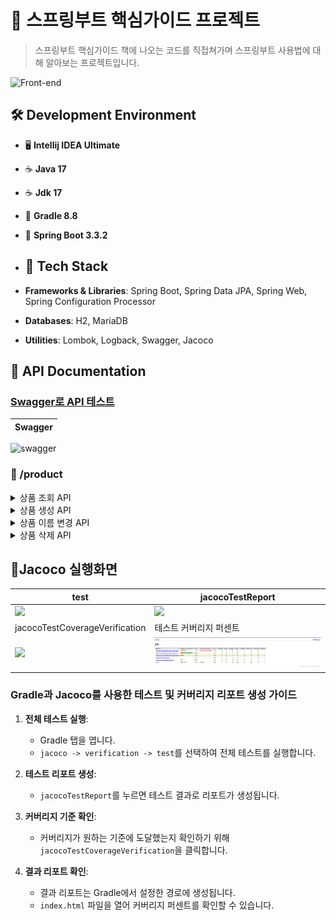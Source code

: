 # 🌱 스프링부트 핵심가이드 프로젝트

> 스프링부트 핵심가이드 책에 나오는 코드를 직접쳐가며 스프링부트 사용법에 대해 알아보는 프로젝트입니다.


![Front-end](https://skillicons.dev/icons?i=idea,java,gradle,spring,git)<br>

## 🛠️ Development Environment
- 🖥️ **Intellij IDEA Ultimate**
- ☕ **Java 17**
- ☕ **Jdk 17**
- 🔧 **Gradle 8.8**
- 🌱 **Spring Boot 3.3.2**

- ## 🧰 Tech Stack
- **Frameworks & Libraries**: Spring Boot, Spring Data JPA, Spring Web, Spring Configuration Processor
- **Databases**: H2, MariaDB
- **Utilities**: Lombok, Logback, Swagger, Jacoco

## 📖 API Documentation 
### [Swagger로 API 테스트](http://localhost:8080/swagger-ui/index.html)

|Swagger|
|------|
![swagger](https://github.com/user-attachments/assets/afe93fdc-4005-4f0b-a99a-09937cf243b9)


### 🔐 /product

<details>
<summary>상품 조회 API</summary>
  
- **GET** /product
  - 상품 번호로 상품을 조회합니다.
  - `number` 파라미터로 상품 번호를 받아 해당 상품 정보를 반환합니다.
  - 응답 예시:
    - 성공: 200 OK
      ```json
      {
          "number": 123,
          "name": "펜",
          "price": 1000,
          "stock": 1234
      }
      ```
    - 실패: 404 Not Found
      ```json
      {
          "error": "상품을 찾을 수 없습니다."
      }
      ```
</details>

<details>
<summary>상품 생성 API</summary>

- **POST** /product
  - 새로운 상품을 생성합니다.
  - `ProductDto` 형태의 JSON 데이터를 받아 새로운 상품을 생성합니다.
  - 응답 예시:
    - 성공: 200 OK
      ```json
      {
          "number": 123,
          "name": "펜",
          "price": 1000,
          "stock": 1234
      }
      ```
    - 실패: 400 Bad Request
      ```json
      {
          "error": "잘못된 요청입니다."
      }
      ```
</details>

<details>
<summary>상품 이름 변경 API</summary>

- **PUT** /product
  - 상품의 이름을 변경합니다.
  - `ChangeProductNameDto` 형태의 JSON 데이터를 받아 상품의 이름을 변경합니다.
  - 응답 예시:
    - 성공: 200 OK
      ```json
      {
          "number": 123,
          "name": "새로운 이름",
          "price": 1000,
          "stock": 1234
      }
      ```
    - 실패: 404 Not Found
      ```json
      {
          "error": "상품을 찾을 수 없습니다."
      }
      ```
</details>

<details>
<summary>상품 삭제 API</summary>

- **DELETE** /product
  - 상품 번호로 상품을 삭제합니다.
  - `number` 파라미터로 상품 번호를 받아 해당 상품을 삭제합니다.
  - 응답 예시:
    - 성공: 200 OK
      ```json
      {
          "message": "정상적으로 삭제되었습니다."
      }
      ```
    - 실패: 404 Not Found
      ```json
      {
          "error": "상품을 찾을 수 없습니다."
      }
      ```
</details>

## 🚦Jacoco 실행화면

| test | jacocoTestReport |
|------|------------------|
| <img src="https://github.com/user-attachments/assets/b08a1c0f-3d84-4ed6-940c-c5de990d03a1" width="400"> | <img src="https://github.com/user-attachments/assets/a4e5a717-f3fe-46d4-be79-92dfeb76e7b5" width="400"> |
| jacocoTestCoverageVerification | 테스트 커버리지 퍼센트|
| <img src="https://github.com/user-attachments/assets/850125a1-c8d5-4a7c-955b-c336e9b1032e" width="400"> | <img src="src/images/jacoco.png" width="400"> |

### Gradle과 Jacoco를 사용한 테스트 및 커버리지 리포트 생성 가이드

1. **전체 테스트 실행**:
   - Gradle 탭을 엽니다.
   - `jacoco -> verification -> test`를 선택하여 전체 테스트를 실행합니다.

2. **테스트 리포트 생성**:
   - `jacocoTestReport`를 누르면 테스트 결과로 리포트가 생성됩니다.

3. **커버리지 기준 확인**:
   - 커버리지가 원하는 기준에 도달했는지 확인하기 위해 `jacocoTestCoverageVerification`을 클릭합니다.

4. **결과 리포트 확인**:
   - 결과 리포트는 Gradle에서 설정한 경로에 생성됩니다.
   - `index.html` 파일을 열어 커버리지 퍼센트를 확인할 수 있습니다.

